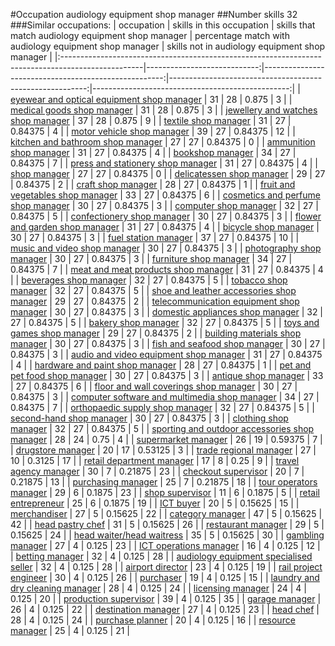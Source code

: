 #Occupation audiology equipment shop manager
##Number skills 32
###Similar occupations:
| occupation                                                                                        |   skills in this occupation |   skills that match audiology equipment shop manager |   percentage match with audiology equipment shop manager |   skills not in audiology equipment shop manager |
|:--------------------------------------------------------------------------------------------------|----------------------------:|-----------------------------------------------------:|---------------------------------------------------------:|-------------------------------------------------:|
| [eyewear and optical equipment shop manager](eyewear_and_optical_equipment_shop_manager.md)       |                          31 |                                                   28 |                                                  0.875   |                                                3 |
| [medical goods shop manager](medical_goods_shop_manager.md)                                       |                          31 |                                                   28 |                                                  0.875   |                                                3 |
| [jewellery and watches shop manager](jewellery_and_watches_shop_manager.md)                       |                          37 |                                                   28 |                                                  0.875   |                                                9 |
| [textile shop manager](textile_shop_manager.md)                                                   |                          31 |                                                   27 |                                                  0.84375 |                                                4 |
| [motor vehicle shop manager](motor_vehicle_shop_manager.md)                                       |                          39 |                                                   27 |                                                  0.84375 |                                               12 |
| [kitchen and bathroom shop manager](kitchen_and_bathroom_shop_manager.md)                         |                          27 |                                                   27 |                                                  0.84375 |                                                0 |
| [ammunition shop manager](ammunition_shop_manager.md)                                             |                          31 |                                                   27 |                                                  0.84375 |                                                4 |
| [bookshop manager](bookshop_manager.md)                                                           |                          34 |                                                   27 |                                                  0.84375 |                                                7 |
| [press and stationery shop manager](press_and_stationery_shop_manager.md)                         |                          31 |                                                   27 |                                                  0.84375 |                                                4 |
| [shop manager](shop_manager.md)                                                                   |                          27 |                                                   27 |                                                  0.84375 |                                                0 |
| [delicatessen shop manager](delicatessen_shop_manager.md)                                         |                          29 |                                                   27 |                                                  0.84375 |                                                2 |
| [craft shop manager](craft_shop_manager.md)                                                       |                          28 |                                                   27 |                                                  0.84375 |                                                1 |
| [fruit and vegetables shop manager](fruit_and_vegetables_shop_manager.md)                         |                          33 |                                                   27 |                                                  0.84375 |                                                6 |
| [cosmetics and perfume shop manager](cosmetics_and_perfume_shop_manager.md)                       |                          30 |                                                   27 |                                                  0.84375 |                                                3 |
| [computer shop manager](computer_shop_manager.md)                                                 |                          32 |                                                   27 |                                                  0.84375 |                                                5 |
| [confectionery shop manager](confectionery_shop_manager.md)                                       |                          30 |                                                   27 |                                                  0.84375 |                                                3 |
| [flower and garden shop manager](flower_and_garden_shop_manager.md)                               |                          31 |                                                   27 |                                                  0.84375 |                                                4 |
| [bicycle shop manager](bicycle_shop_manager.md)                                                   |                          30 |                                                   27 |                                                  0.84375 |                                                3 |
| [fuel station manager](fuel_station_manager.md)                                                   |                          37 |                                                   27 |                                                  0.84375 |                                               10 |
| [music and video shop manager](music_and_video_shop_manager.md)                                   |                          30 |                                                   27 |                                                  0.84375 |                                                3 |
| [photography shop manager](photography_shop_manager.md)                                           |                          30 |                                                   27 |                                                  0.84375 |                                                3 |
| [furniture shop manager](furniture_shop_manager.md)                                               |                          34 |                                                   27 |                                                  0.84375 |                                                7 |
| [meat and meat products shop manager](meat_and_meat_products_shop_manager.md)                     |                          31 |                                                   27 |                                                  0.84375 |                                                4 |
| [beverages shop manager](beverages_shop_manager.md)                                               |                          32 |                                                   27 |                                                  0.84375 |                                                5 |
| [tobacco shop manager](tobacco_shop_manager.md)                                                   |                          32 |                                                   27 |                                                  0.84375 |                                                5 |
| [shoe and leather accessories shop manager](shoe_and_leather_accessories_shop_manager.md)         |                          29 |                                                   27 |                                                  0.84375 |                                                2 |
| [telecommunication equipment shop manager](telecommunication_equipment_shop_manager.md)           |                          30 |                                                   27 |                                                  0.84375 |                                                3 |
| [domestic appliances shop manager](domestic_appliances_shop_manager.md)                           |                          32 |                                                   27 |                                                  0.84375 |                                                5 |
| [bakery shop manager](bakery_shop_manager.md)                                                     |                          32 |                                                   27 |                                                  0.84375 |                                                5 |
| [toys and games shop manager](toys_and_games_shop_manager.md)                                     |                          29 |                                                   27 |                                                  0.84375 |                                                2 |
| [building materials shop manager](building_materials_shop_manager.md)                             |                          30 |                                                   27 |                                                  0.84375 |                                                3 |
| [fish and seafood shop manager](fish_and_seafood_shop_manager.md)                                 |                          30 |                                                   27 |                                                  0.84375 |                                                3 |
| [audio and video equipment shop manager](audio_and_video_equipment_shop_manager.md)               |                          31 |                                                   27 |                                                  0.84375 |                                                4 |
| [hardware and paint shop manager](hardware_and_paint_shop_manager.md)                             |                          28 |                                                   27 |                                                  0.84375 |                                                1 |
| [pet and pet food shop manager](pet_and_pet_food_shop_manager.md)                                 |                          30 |                                                   27 |                                                  0.84375 |                                                3 |
| [antique shop manager](antique_shop_manager.md)                                                   |                          33 |                                                   27 |                                                  0.84375 |                                                6 |
| [floor and wall coverings shop manager](floor_and_wall_coverings_shop_manager.md)                 |                          30 |                                                   27 |                                                  0.84375 |                                                3 |
| [computer software and multimedia shop manager](computer_software_and_multimedia_shop_manager.md) |                          34 |                                                   27 |                                                  0.84375 |                                                7 |
| [orthopaedic supply shop manager](orthopaedic_supply_shop_manager.md)                             |                          32 |                                                   27 |                                                  0.84375 |                                                5 |
| [second-hand shop manager](second-hand_shop_manager.md)                                           |                          30 |                                                   27 |                                                  0.84375 |                                                3 |
| [clothing shop manager](clothing_shop_manager.md)                                                 |                          32 |                                                   27 |                                                  0.84375 |                                                5 |
| [sporting and outdoor accessories shop manager](sporting_and_outdoor_accessories_shop_manager.md) |                          28 |                                                   24 |                                                  0.75    |                                                4 |
| [supermarket manager](supermarket_manager.md)                                                     |                          26 |                                                   19 |                                                  0.59375 |                                                7 |
| [drugstore manager](drugstore_manager.md)                                                         |                          20 |                                                   17 |                                                  0.53125 |                                                3 |
| [trade regional manager](trade_regional_manager.md)                                               |                          27 |                                                   10 |                                                  0.3125  |                                               17 |
| [retail department manager](retail_department_manager.md)                                         |                          17 |                                                    8 |                                                  0.25    |                                                9 |
| [travel agency manager](travel_agency_manager.md)                                                 |                          30 |                                                    7 |                                                  0.21875 |                                               23 |
| [checkout supervisor](checkout_supervisor.md)                                                     |                          20 |                                                    7 |                                                  0.21875 |                                               13 |
| [purchasing manager](purchasing_manager.md)                                                       |                          25 |                                                    7 |                                                  0.21875 |                                               18 |
| [tour operators manager](tour_operators_manager.md)                                               |                          29 |                                                    6 |                                                  0.1875  |                                               23 |
| [shop supervisor](shop_supervisor.md)                                                             |                          11 |                                                    6 |                                                  0.1875  |                                                5 |
| [retail entrepreneur](retail_entrepreneur.md)                                                     |                          25 |                                                    6 |                                                  0.1875  |                                               19 |
| [ICT buyer](ICT_buyer.md)                                                                         |                          20 |                                                    5 |                                                  0.15625 |                                               15 |
| [merchandiser](merchandiser.md)                                                                   |                          27 |                                                    5 |                                                  0.15625 |                                               22 |
| [category manager](category_manager.md)                                                           |                          47 |                                                    5 |                                                  0.15625 |                                               42 |
| [head pastry chef](head_pastry_chef.md)                                                           |                          31 |                                                    5 |                                                  0.15625 |                                               26 |
| [restaurant manager](restaurant_manager.md)                                                       |                          29 |                                                    5 |                                                  0.15625 |                                               24 |
| [head waiter/head waitress](head_waiter-head_waitress.md)                                         |                          35 |                                                    5 |                                                  0.15625 |                                               30 |
| [gambling manager](gambling_manager.md)                                                           |                          27 |                                                    4 |                                                  0.125   |                                               23 |
| [ICT operations manager](ICT_operations_manager.md)                                               |                          16 |                                                    4 |                                                  0.125   |                                               12 |
| [betting manager](betting_manager.md)                                                             |                          32 |                                                    4 |                                                  0.125   |                                               28 |
| [audiology equipment specialised seller](audiology_equipment_specialised_seller.md)               |                          32 |                                                    4 |                                                  0.125   |                                               28 |
| [airport director](airport_director.md)                                                           |                          23 |                                                    4 |                                                  0.125   |                                               19 |
| [rail project engineer](rail_project_engineer.md)                                                 |                          30 |                                                    4 |                                                  0.125   |                                               26 |
| [purchaser](purchaser.md)                                                                         |                          19 |                                                    4 |                                                  0.125   |                                               15 |
| [laundry and dry cleaning manager](laundry_and_dry_cleaning_manager.md)                           |                          28 |                                                    4 |                                                  0.125   |                                               24 |
| [licensing manager](licensing_manager.md)                                                         |                          24 |                                                    4 |                                                  0.125   |                                               20 |
| [production supervisor](production_supervisor.md)                                                 |                          39 |                                                    4 |                                                  0.125   |                                               35 |
| [garage manager](garage_manager.md)                                                               |                          26 |                                                    4 |                                                  0.125   |                                               22 |
| [destination manager](destination_manager.md)                                                     |                          27 |                                                    4 |                                                  0.125   |                                               23 |
| [head chef](head_chef.md)                                                                         |                          28 |                                                    4 |                                                  0.125   |                                               24 |
| [purchase planner](purchase_planner.md)                                                           |                          20 |                                                    4 |                                                  0.125   |                                               16 |
| [resource manager](resource_manager.md)                                                           |                          25 |                                                    4 |                                                  0.125   |                                               21 |
